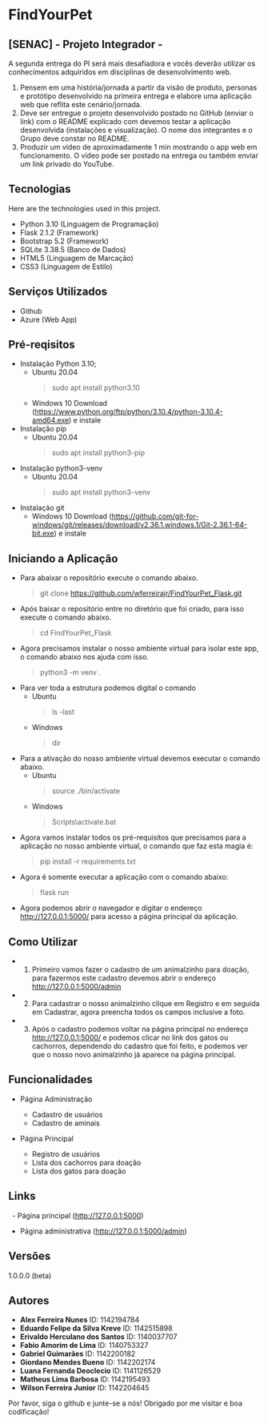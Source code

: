 # FindYourPet

## [SENAC] - Projeto Integrador - 

A segunda entrega do PI será mais desafiadora e vocês deverão utilizar os conhecimentos adquiridos em disciplinas de desenvolvimento web.

1) Pensem em uma história/jornada a partir da visão de produto, personas e protótipo desenvolvido na primeira entrega e elabore uma aplicação web que reflita este cenário/jornada.
2) Deve ser entregue o projeto desenvolvido postado no GitHub (enviar o link) com o README explicado com devemos testar a aplicação desenvolvida (instalações e visualização). O nome dos integrantes e o Grupo deve constar no README.
3) Produzir um vídeo de aproximadamente 1 min mostrando o app web em funcionamento. O vídeo pode ser postado na entrega ou também enviar um link privado do YouTube.


## Tecnologias 

Here are the technologies used in this project.

* Python 3.10 (Linguagem de Programação)
* Flask 2.1.2 (Framework)
* Bootstrap 5.2 (Framework)
* SQLite 3.38.5 (Banco de Dados)
* HTML5 (Linguagem de Marcação)
* CSS3 (Linguagem de Estilo)


## Serviços Utilizados

* Github
* Azure (Web App)


## Pré-reqisitos
* Instalação Python 3.10;
    - Ubuntu 20.04
        > sudo apt install python3.10
    - Windows 10
        Download (https://www.python.org/ftp/python/3.10.4/python-3.10.4-amd64.exe)  e instale
* Instalação pip
    - Ubuntu 20.04
        > sudo apt install python3-pip
* Instalação python3-venv
    - Ubuntu 20.04
        > sudo apt install python3-venv
* Instalação git
    - Windows 10
        Download (https://github.com/git-for-windows/git/releases/download/v2.36.1.windows.1/Git-2.36.1-64-bit.exe) e instale


## Iniciando a Aplicação

* Para abaixar o repositório execute o comando abaixo.
    > git clone https://github.com/wferreirajr/FindYourPet_Flask.git
* Após baixar o repositório entre no diretório que foi criado, para isso execute o comando abaixo.
    > cd FindYourPet_Flask
* Agora precisamos instalar o nosso ambiente virtual para isolar este app, o comando abaixo nos ajuda com isso.
    > python3 -m venv .
* Para ver toda a estrutura podemos digital o comando
    - Ubuntu
        > ls -last
    - Windows
        > dir
* Para a ativação do nosso ambiente virtual devemos executar o comando abaixo.
    - Ubuntu
        > source ./bin/activate
    - Windows 
        > Scripts\activate.bat
* Agora vamos instalar todos os pré-requisitos que precisamos para a aplicação no nosso ambiente virtual, o comando que faz esta magia é:
    > pip install -r requirements.txt
* Agora é somente executar a aplicação com o comando abaixo:
    > flask run
* Agora podemos abrir o navegador e digitar o endereço http://127.0.0.1:5000/ para acesso a página principal da aplicação.
## Como Utilizar

* 1. Primeiro vamos fazer o cadastro de um animalzinho para doação, para fazermos este cadastro devemos abrir o endereço http://127.0.0.1:5000/admin
* 2. Para cadastrar o nosso animalzinho clique em Registro e em seguida em Cadastrar, agora preencha todos os campos inclusive a foto.
* 3. Após o cadastro podemos voltar na página principal no endereço http://127.0.0.1:5000/ e podemos clicar no link dos gatos ou cachorros, dependendo do cadastro que foi feito, e podemos ver que o nosso novo animalzinho já aparece na página principal.


## Funcionalidades

* Página Administração
    - Cadastro de usuários
    - Cadastro de aminais

* Página Principal
    - Registro de usuários
    - Lista dos cachorros para doação
    - Lista dos gatos para doação


## Links

  - Página principal (http://127.0.0.1:5000)
  - Página administrativa (http://127.0.0.1:5000/admin)


## Versões

1.0.0.0 (beta)


## Autores

* **Alex Ferreira Nunes** ID: 1142194784
* **Eduardo Felipe da Silva Kreve** ID: 1142515898
* **Erivaldo Herculano dos Santos** ID: 1140037707
* **Fabio Amorim de Lima** ID: 1140753327
* **Gabriel Guimarães** ID: 1142200182
* **Giordano Mendes Bueno** ID: 1142202174
* **Luana Fernanda Deoclecio** ID: 1141126529
* **Matheus Lima Barbosa** ID: 1142195493
* **Wilson Ferreira Junior** ID: 1142204645

Por favor, siga o github e junte-se a nós!
Obrigado por me visitar e boa codificação!

